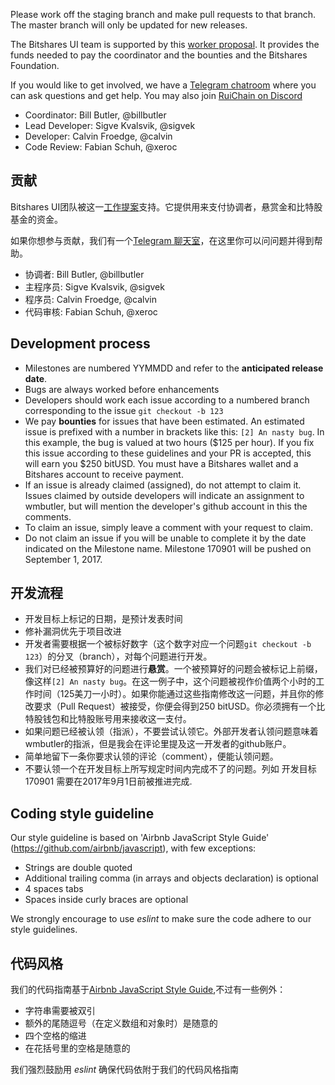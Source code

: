 Please work off the staging branch and make pull requests to that branch. The master branch will only be updated for new releases.

The Bitshares UI team is supported by this [worker proposal](http://www.bitshares.foundation/workers/2017-08-bill-butler). It provides the funds needed to pay the coordinator and the bounties and the Bitshares Foundation.

If you would like to get involved, we have a [Telegram chatroom](https://t.me/BitSharesDEX) where you can ask questions and get help. You may also join [RuiChain on Discord](https://discord.gg/GsjQfAJ)

- Coordinator: Bill Butler, @billbutler
- Lead Developer: Sigve Kvalsvik, @sigvek
- Developer: Calvin Froedge, @calvin
- Code Review: Fabian Schuh, @xeroc

## 贡献

Bitshares UI团队被这一[工作提案](https://steemit.com/bitshares/@billbutler/translated-by-zhaomu-l)支持。它提供用来支付协调者，悬赏金和比特股基金的资金。

如果你想参与贡献，我们有一个[Telegram 聊天室](https://t.me/BitSharesDEX)，在这里你可以问问题并得到帮助。

- 协调者: Bill Butler, @billbutler
- 主程序员: Sigve Kvalsvik, @sigvek
- 程序员: Calvin Froedge, @calvin
- 代码审核: Fabian Schuh, @xeroc

## Development process

- Milestones are numbered YYMMDD and refer to the **anticipated release date**.
- Bugs are always worked before enhancements
- Developers should work each issue according to a numbered branch corresponding to the issue `git checkout -b 123`
- We pay **bounties** for issues that have been estimated. An estimated issue is prefixed with a number in brackets like this: `[2] An nasty bug`. In this example, the bug is valued at two hours ($125 per hour). If you fix this issue according to these guidelines and your PR is accepted, this will earn you $250 bitUSD. You must have a Bitshares wallet and a Bitshares account to receive payment.
- If an issue is already claimed (assigned), do not attempt to claim it. Issues claimed by outside developers will indicate an assignment to wmbutler, but will mention the developer's github account in this the comments.
- To claim an issue, simply leave a comment with your request to claim.
- Do not claim an issue if you will be unable to complete it by the date indicated on the Milestone name. Milestone 170901 will be pushed on September 1, 2017.

## 开发流程

- 开发目标上标记的日期，是预计发表时间
- 修补漏洞优先于项目改进
- 开发者需要根据一个被标好数字（这个数字对应一个问题`git checkout -b 123`）的分叉（branch），对每个问题进行开发。
- 我们对已经被预算好的问题进行**悬赏**。一个被预算好的问题会被标记上前缀，像这样`[2] An nasty bug`。在这一例子中，这个问题被视作价值两个小时的工作时间（125美刀一小时）。如果你能通过这些指南修改这一问题，并且你的修改要求（Pull Request）被接受，你便会得到250 bitUSD。你必须拥有一个比特股钱包和比特股账号用来接收这一支付。
- 如果问题已经被认领（指派），不要尝试认领它。外部开发者认领问题意味着 wmbutler的指派，但是我会在评论里提及这一开发者的github账户。
- 简单地留下一条你要求认领的评论（comment），便能认领问题。
- 不要认领一个在开发目标上所写规定时间内完成不了的问题。列如 开发目标170901 需要在2017年9月1日前被推进完成.

## Coding style guideline

Our style guideline is based on 'Airbnb JavaScript Style Guide' (https://github.com/airbnb/javascript), with few exceptions:

- Strings are double quoted
- Additional trailing comma (in arrays and objects declaration) is optional
- 4 spaces tabs
- Spaces inside curly braces are optional

We strongly encourage to use _eslint_ to make sure the code adhere to our style guidelines.

## 代码风格
我们的代码指南基于[Airbnb JavaScript Style Guide](https://github.com/airbnb/javascript),不过有一些例外：

 - 字符串需要被双引
 - 额外的尾随逗号（在定义数组和对象时）是随意的
 - 四个空格的缩进
 - 在花括号里的空格是随意的

我们强烈鼓励用  _eslint_ 确保代码依附于我们的代码风格指南
